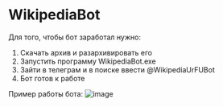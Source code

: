 # WikipediaBot

Для того, чтобы бот заработал нужно:
1) Скачать архив и разархивировать его
2) Запустить программу WikipediaBot.exe
3) Зайти в телеграм и в поиске ввести @WikipediaUrFUBot
4) Бот готов к работе

Пример работы бота:
![image](https://github.com/user-attachments/assets/2bc3746e-491e-4d9c-bbf8-a448adc09faa)
